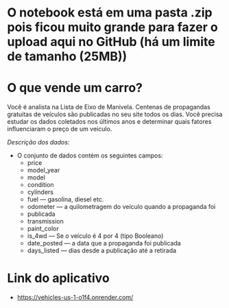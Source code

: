 # O notebook está em uma pasta .zip pois ficou muito grande para fazer o upload aqui no GitHub (há um limite de tamanho (25MB))

# O que vende um carro?

Você é analista na Lista de Eixo de Manivela. Centenas de propagandas gratuitas de veículos são publicadas no seu site todos os dias. Você precisa estudar os dados coletados nos últimos anos e determinar quais fatores influenciaram o preço de um veículo.

*Descrição dos dados:*
- O conjunto de dados contém os seguintes campos:
    - price
    - model_year
    - model
    - condition
    - cylinders
    - fuel — gasolina, diesel etc.
    - odometer — a quilometragem do veículo quando a propaganda foi
    - publicada
    - transmission
    - paint_color
    - is_4wd — Se o veículo é 4 por 4 (tipo Booleano)
    - date_posted — a data que a propaganda foi publicada
    - days_listed — dias desde a publicação até a retirada


# **Link do aplicativo**
- https://vehicles-us-1-o1f4.onrender.com/

